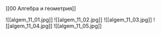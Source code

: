 [[00 Алгебра и геометрия]]

![[algem_11_01.jpg]]
![[algem_11_02.jpg]]
![[algem_11_03.jpg]]
![[algem_11_04.jpg]]
![[algem_11_05.jpg]]